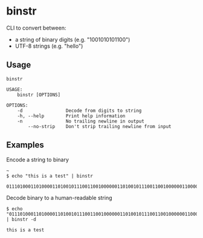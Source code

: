 # binstr

CLI to convert between:
- a string of binary digits (e.g. "1001010101100")
- UTF-8 strings (e.g. "hello")

## Usage

```
binstr

USAGE:
    binstr [OPTIONS]

OPTIONS:
    -d                Decode from digits to string
    -h, --help        Print help information
    -n                No trailing newline in output
        --no-strip    Don't strip trailing newline from input
```

## Examples

Encode a string to binary

```
~
$ echo "this is a test" | binstr

0111010001101000011010010111001100100000011010010111001100100000011000010010000001110100011001010111001101110100
```

Decode binary to a human-readable string

```
$ echo "0111010001101000011010010111001100100000011010010111001100100000011000010010000001110100011001010111001101110100" | binstr -d

this is a test
```
